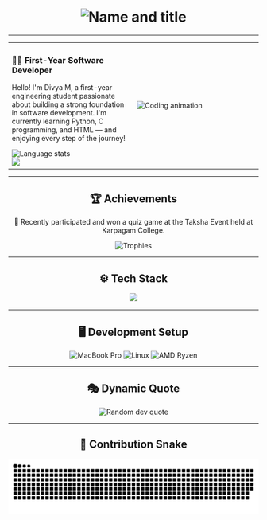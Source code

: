 <h1 align="center">
  <img src="https://readme-typing-svg.herokuapp.com?font=Fira+Code&weight=800&size=40&pause=1000&color=0366D6&center=true&vCenter=true&multiline=true&random=false&width=1000&height=100&lines=Divya+M;Aspiring+Software+Developer;First+Year+Engineering+Student" alt="Name and title" />
</h1>

---

<div align="center">
  <table>
    <tr>
      <td width="50%">
        <h3>👩‍💻 <b>First-Year Software Developer</b></h3>
        <p>Hello! I'm Divya M, a first-year engineering student passionate about building a strong foundation in software development. I'm currently learning Python, C programming, and HTML — and enjoying every step of the journey!</p>
        <!-- GitHub language stats (replace 'your-github-username' if needed) -->
        <img src="https://github-readme-stats.vercel.app/api/top-langs/?username=your-github-username&layout=compact&langs_count=6&theme=algolia&hide_border=true" alt="Language stats" />
        <br />
        <a href="https://www.linkedin.com/in/divya-m-527060360/">
          <img height="30" src="https://img.shields.io/badge/LinkedIn-0077B5?style=for-the-badge&logo=linkedin&logoColor=white" />
        </a>
      </td>
      <td width="50%">
        <img src="https://i.pinimg.com/originals/47/f0/34/47f0342cec72b800463bf003eac1257e.gif" width="100%" alt="Coding animation" />
      </td>
    </tr>
  </table>
</div>

---

<h2 align="center">🏆 Achievements</h2>
<div align="center">
  <p>🎉 Recently participated and won a quiz game at the Taksha Event held at Karpagam College.</p>
  <img src="https://github-profile-trophy.vercel.app/?username=your-github-username&theme=algolia&column=4&margin-w=15&margin-h=15&no-bg=true&no-frame=true" alt="Trophies" />
</div>

---

<h2 align="center">⚙ Tech Stack</h2>
<div align="center">
  <img src="https://skillicons.dev/icons?i=python,html,css,c,git,github,vscode&theme=dark&perline=5" style="max-width: 100%" />
</div>

---

<h2 align="center">🖥 Development Setup</h2>
<div align="center">
  <img src="https://img.shields.io/badge/Apple-MacBook_Pro_M1-999999?style=for-the-badge&logo=apple&logoColor=white" alt="MacBook Pro" />
  <img src="https://img.shields.io/badge/Linux-FCC624?style=for-the-badge&logo=linux&logoColor=black" alt="Linux" />
  <img src="https://img.shields.io/badge/AMD-Ryzen_5_4600H-ED1C24?style=for-the-badge&logo=amd&logoColor=white" alt="AMD Ryzen" />
</div>

---

<h2 align="center">🎭 Dynamic Quote</h2>
<div align="center">
  <img src="https://quotes-github-readme.vercel.app/api?type=horizontal&theme=radical" alt="Random dev quote" />
</div>

---

<h2 align="center">🐍 Contribution Snake</h2>
<div align="center">
  <picture>
    <source media="(prefers-color-scheme: dark)" srcset="https://raw.githubusercontent.com/platane/platane/output/github-contribution-grid-snake-dark.svg">
    <source media="(prefers-color-scheme: light)" srcset="https://raw.githubusercontent.com/platane/platane/output/github-contribution-grid-snake.svg">
    <img alt="github contribution grid snake animation" src="https://raw.githubusercontent.com/platane/platane/output/github-contribution-grid-snake.svg">
  </picture>
</div>
